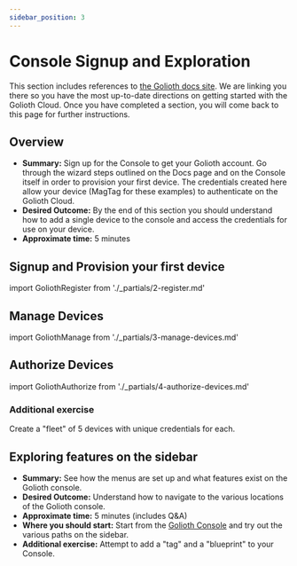 ```yaml
---
sidebar_position: 3
---
```


# Console Signup and Exploration

This section includes references to [the Golioth docs site](https://docs.golioth.io/). We are linking you there so you have the most up-to-date directions on getting started with the Golioth Cloud. Once you have completed a section, you will come back to this page for further instructions.

## Overview

* **Summary:** Sign up for the Console to get your Golioth account. Go through the wizard steps outlined on the Docs page and on the Console itself in order to provision your first device. The credentials created here allow your device (MagTag for these examples) to authenticate on the Golioth Cloud.
* **Desired Outcome:** By the end of this section you should understand how to add a single device to the console and access the credentials for use on your device.
* **Approximate time:** 5 minutes

## Signup and Provision your first device

import GoliothRegister from './_partials/2-register.md'

<GoliothRegister/>

## Manage Devices

import GoliothManage from './_partials/3-manage-devices.md'

<GoliothManage/>

## Authorize Devices

import GoliothAuthorize from './_partials/4-authorize-devices.md'

<GoliothAuthorize/>

### Additional exercise

Create a "fleet" of 5 devices with unique credentials for each.

## Exploring features on the sidebar

* **Summary:** See how the menus are set up and what features exist on the Golioth console.
* **Desired Outcome:** Understand how to navigate to the various locations of the Golioth console.
* **Approximate time:** 5 minutes (includes Q&A)
* **Where you should start:** Start from the [Golioth Console](https://console.golioth.io) and try out the various paths on the sidebar.
* **Additional exercise:** Attempt to add a "tag" and a "blueprint" to your Console.
